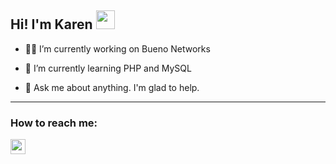 ## Hi! I'm Karen <img src="https://emojis.slackmojis.com/emojis/images/1547582922/5197/party_blob.gif?1547582922" width="30"/>

- 👩‍💻 I’m currently working on Bueno Networks

- 📖 I’m currently learning PHP and MySQL

- 💬 Ask me about anything. I'm glad to help. 

---

### How to reach me: 

[<img src="https://emojis.slackmojis.com/emojis/images/1470343326/711/linkedin.png?1470343326" width="24"/>](https://linkedin.com/in/karen-nakahara)
